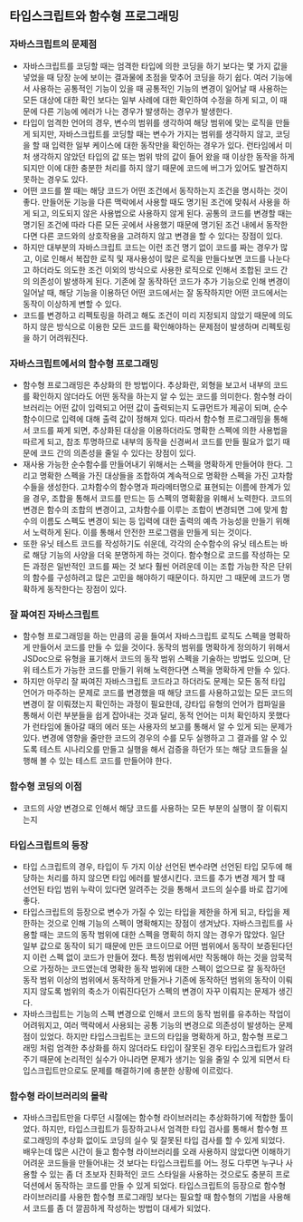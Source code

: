 ## 타입스크립트와 함수형 프로그래밍

### 자바스크립트의 문제점
- 자바스크립트를 코딩할 때는 엄격한 타입에 의한 코딩을 하기 보다는 몇 가지 값을 넣었을 때 당장 눈에 보이는 결과물에 초점을 맞추어 코딩을 하기 쉽다. 여러 기능에서 사용하는 공통적인 기능이 있을 때 공통적인 기능의 변경이 일어날 때 사용하는 모든 대상에 대한 확인 보다는 일부 사례에 대한 확인하여 수정을 하게 되고, 이 때문에 다른 기능에 에러가 나는 경우가 발생하는 경우가 발생한다.
- 타입이 엄격한 언어의 경우, 변수의 범위를 생각하여 해당 범위에 맞는 로직을 만들게 되지만, 자바스크립트를 코딩할 때는 변수가 가지는 범위를 생각하지 않고, 코딩을 할 때 입력한 일부 케이스에 대한 동작만을 확인하는 경우가 있다. 런타임에서 미처 생각하지 않았던 타입의 값 또는 범위 밖의 값이 들어 왔을 때 이상한 동작을 하게 되지만 이에 대한 충분한 처리를 하지 않기 때문에 코드에 버그가 있어도 발견하지 못하는 경우도 있다.
- 어떤 코드를 짤 때는 해당 코드가 어떤 조건에서 동작하는지 조건을 명시하는 것이 좋다. 만들어둔 기능을 다른 맥락에서 사용할 때도 명기된 조건에 맞춰서 사용을 하게 되고, 의도되지 않은 사용법으로 사용하지 않게 된다. 공통의 코드를 변경할 때는 명기된 조건에 따라 다른 모든 곳에서 사용했기 때문에 명기된 조건 내에서 동작한다면 다른 코드와의 상호작용을 고려하지 않고 변경을 할 수 있다는 장점이 있다.
- 하지만 대부분의 자바스크립트 코드는 이런 조건 명기 없이 코드를 짜는 경우가 많고, 이로 인해서 복잡한 로직 및 재사용성이 많은 로직을 만들다보면 코드를 나눈다고 하더라도 의도한 조건 이외의 방식으로 사용한 로직으로 인해서 조합된 코드 간의 의존성이 발생하게 된다. 기존에 잘 동작하던 코드가 추가 기능으로 인해 변경이 일어날 때, 해당 기능을 이용하던 어떤 코드에서는 잘 동작하지만 어떤 코드에서는 동작이 이상하게 변할 수 있다.
- 코드를 변경하고 리펙토링을 하려고 해도 조건이 미리 지정되지 않았기 때문에 의도하지 않은 방식으로 이용한 모든 코드를 확인해야하는 문제점이 발생하며 리펙토링을 하기 어려워진다.

### 자바스크립트에서의 함수형 프로그래밍
- 함수형 프로그래밍은 추상화의 한 방법이다. 추상화란, 외형을 보고서 내부의 코드를 확인하지 않더라도 어떤 동작을 하는지 알 수 있는 코드를 의미한다. 함수형 라이브러리는 어떤 값이 입력되고 어떤 값이 출력되는지 도큐먼트가 제공이 되며, 순수함수이므로 입력에 대해 출력 값이 정해져 있다. 따라서 함수형 프로그래밍을 통해서 코드를 짜게 되면, 추상화된 대상을 이용하더라도 명확한 스펙에 의한 사용법을 따르게 되고, 참조 투명하므로 내부의 동작을 신경써서 코드를 만들 필요가 없기 때문에 코드 간의 의존성을 줄일 수 있다는 장점이 있다.
- 재사용 가능한 순수함수를 만들어내기 위해서는 스펙을 명확하게 만들어야 한다. 그리고 명확한 스펙을 가진 대상들을 조합하여 계속적으로 명확한 스펙을 가진 고차함수들을 생성한다. 고차함수의 함수명과 파라메터명으로 표현되는 이름에 한계가 있을 경우, 조합을 통해서 코드를 만드는 등 스펙의 명확홤을 위해서 노력한다. 코드의 변경은 함수의 조합의 변경이고, 고차함수를 이루는 조합이 변경되면 그에 맞게 함수의 이름도 스펙도 변경이 되는 등 입력에 대한 출력의 예측 가능성을 만들기 위해서 노력하게 된다. 이를 통해서 안전한 프로그램을 만들게 되는 것이다.
- 또한 유닛 테스트 코드를 작성하기도 쉬운데, 각각의 순수함수의 유닛 테스트는 바로 해당 기능의 사양을 더욱 분명하게 하는 것이다. 함수형으로 코드를 작성하는 모든 과정은 일반적인 코드를 짜는 것 보다 훨씬 어려운데 이는 조합 가능한 작은 단위의 함수를 구성하려고 많은 고민을 해야하기 때문이다. 하지만 그 때문에 코드가 명확하게 동작한다는 장점이 있다.

### 잘 짜여진 자바스크립트
- 함수형 프로그래밍을 하는 만큼의 공을 들여서 자바스크립트 로직도 스펙을 명확하게 만들어서 코드를 만들 수 있을 것이다. 동작의 범위를 명확하게 정의하기 위해서 JSDoc으로 유형을 표기해서 코드의 동작 범위 스펙을 기술하는 방법도 있으며, 단위 테스트가 가능한 코드를 만들기 위해 노력한다면 스펙을 명확하게 만들 수 있다.
- 하지만 아무리 잘 짜여진 자바스크립트 코드라고 하더라도 문제는 모든 동적 타입 언어가 마주하는 문제로 코드를 변경했을 때 해당 코드를 사용하고있는 모든 코드의 변경이 잘 이뤄졌는지 확인하는 과정이 필요한데, 강타입 유형의 언어가 컴파일을 통해서 이런 부분들을 쉽게 잡아내는 것과 달리, 동적 언어는 미처 확인하지 못했다가 런타임에 돌아갈 때의 에러 또는 사용자의 보고를 통해서 알 수 있게 되는 문제가 있다. 변경에 영향을 줄만한 코드의 경우의 수를 모두 실행하고 그 결과를 알 수 있도록 테스트 시나리오를 만들고 실행을 해서 검증을 하던가 또는 해당 코드들을 실행해 볼 수 있는 테스트 코드를 만들어야 한다.

### 함수형 코딩의 이점
- 코드의 사양 변경으로 인해서 해당 코드를 사용하는 모든 부분의 실행이 잘 이뤄지는지 

### 타입스크립트의 등장
- 타입 스크립트의 경우, 타입이 두 가지 이상 선언된 변수라면 선언된 타입 모두에 해당하는 처리를 하지 않으면 타입 에러를 발생시킨다. 코드를 추가 변경 제거 할 때 선언된 타입 범위 누락이 있다면 알려주는 것을 통해서 코드의 실수를 바로 잡기에 좋다.
- 타입스크립트의 등장으로 변수가 가질 수 있는 타입을 제한을 하게 되고, 타입을 제한하는 것으로 인해 기능의 스펙이 명확해지는 장점이 생겨났다. 자바스크립트를 사용할 때는 코드의 동작 범위에 대한 스펙을 명확히 하지 않는 경우가 많았다. 일단 일부 값으로 동작이 되기 때문에 만든 코드이므로 어떤 범위에서 동작이 보증된다던지 이런 스펙 없이 코드가 만들어 졌다. 특정 범위에서만 작동해야 하는 것을 암묵적으로 가정하는 코드였는데 명확한 동작 범위에 대한 스펙이 없으므로 잘 동작하던 동작 범위 이상의 범위에서 동작하게 만들거나 기존에 동작하던 범위의 동작이 이뤄지지 않도록 범위의 축소가 이뤄진다던가 스펙의 변경이 자꾸 이뤄지는 문제가 생긴다.
- 자바스크립트는 기능의 스펙 변경으로 인해서 코드의 동작 범위를 유추하는 작업이 어려워지고, 여러 맥락에서 사용되는 공통 기능의 변경으로 의존성이 발생하는 문제점이 있었다. 하지만 타입스크립트는 코드의 타입을 명확하게 하고, 함수형 프로그래밍 처럼 엄격한 추상화를 하지 않더라도 타입이 잘못된 경우 타입스크립트가 알려주기 때문에 논리적인 실수가 아니라면 문제가 생기는 일을 줄일 수 있게 되면서 타입스크립트만으로도 문제를 해결하기에 충분한 상황에 이르렀다.

### 함수형 라이브러리의 몰락
- 자바스크립트만을 다루던 시절에는 함수형 라이브러리는 추상화하기에 적합한 툴이었다. 하지만, 타입스크립트가 등장하고나서 엄격한 타입 검사를 통해서 함수형 프로그래밍의 추상화 없이도 코딩의 실수 및 잘못된 타입 검사를 할 수 있게 되었다. 배우는데 많은 시간이 들고 함수형 라이브러리를 오래 사용하지 않았다면 이해하기 어려운 코드들을 만들어내는 것 보다는 타입스크립트를 어느 정도 다루면 누구나 사용할 수 있는 좀 더 초보자 친화적인 코드 스타일을 사용하는 것으로도 충분히 프로덕션에서 동작하는 코드를 만들 수 있게 되었다. 타입스크립트의 등장으로 함수형 라이브러리를 사용한 함수형 프로그래밍 보다는 필요할 때 함수형의 기법을 사용해서 코드를 좀 더 깔끔하게 작성하는 방법이 대세가 되었다.
